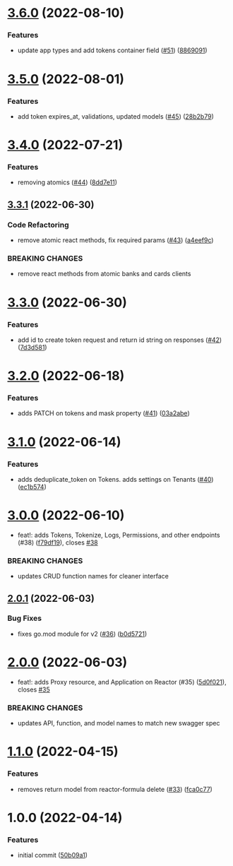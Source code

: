 # [3.6.0](https://github.com/Basis-Theory/basistheory-go/compare/v3.5.0...v3.6.0) (2022-08-10)


### Features

* update app types and add tokens container field ([#51](https://github.com/Basis-Theory/basistheory-go/issues/51)) ([8869091](https://github.com/Basis-Theory/basistheory-go/commit/8869091236381d7b8905d482ee726ef04755a607))

# [3.5.0](https://github.com/Basis-Theory/basistheory-go/compare/v3.4.0...v3.5.0) (2022-08-01)


### Features

* add token expires_at, validations, updated models  ([#45](https://github.com/Basis-Theory/basistheory-go/issues/45)) ([28b2b79](https://github.com/Basis-Theory/basistheory-go/commit/28b2b79a5a1774c500619409630fe8a7f11c78d8))

# [3.4.0](https://github.com/Basis-Theory/basistheory-go/compare/v3.3.1...v3.4.0) (2022-07-21)


### Features

* removing atomics ([#44](https://github.com/Basis-Theory/basistheory-go/issues/44)) ([8dd7e11](https://github.com/Basis-Theory/basistheory-go/commit/8dd7e11bc64c2e84f1f1f0ca8362fc64515798eb))

## [3.3.1](https://github.com/Basis-Theory/basistheory-go/compare/v3.3.0...v3.3.1) (2022-06-30)


### Code Refactoring

* remove atomic react methods, fix required params ([#43](https://github.com/Basis-Theory/basistheory-go/issues/43)) ([a4eef9c](https://github.com/Basis-Theory/basistheory-go/commit/a4eef9c95cd11862b333f4d277a635f73367d0e5))


### BREAKING CHANGES

* remove react methods from atomic banks and cards clients

# [3.3.0](https://github.com/Basis-Theory/basistheory-go/compare/v3.2.0...v3.3.0) (2022-06-30)


### Features

* add id to create token request and return id string on responses ([#42](https://github.com/Basis-Theory/basistheory-go/issues/42)) ([7d3d581](https://github.com/Basis-Theory/basistheory-go/commit/7d3d5818f7043b3dd5928d0a28cb515e51a2efcc))

# [3.2.0](https://github.com/Basis-Theory/basistheory-go/compare/v3.1.0...v3.2.0) (2022-06-18)


### Features

* adds PATCH on tokens and mask property ([#41](https://github.com/Basis-Theory/basistheory-go/issues/41)) ([03a2abe](https://github.com/Basis-Theory/basistheory-go/commit/03a2abea80f76a037d867f346daf076a12e162e8))

# [3.1.0](https://github.com/Basis-Theory/basistheory-go/compare/v3.0.0...v3.1.0) (2022-06-14)


### Features

* adds deduplicate_token on Tokens. adds settings on Tenants ([#40](https://github.com/Basis-Theory/basistheory-go/issues/40)) ([ec1b574](https://github.com/Basis-Theory/basistheory-go/commit/ec1b574b146bcaf331d97e0c6329b7b04d9179c6))

# [3.0.0](https://github.com/Basis-Theory/basistheory-go/compare/v2.0.1...v3.0.0) (2022-06-10)


* feat!: adds Tokens, Tokenize, Logs, Permissions, and other endpoints (#38) ([f79df19](https://github.com/Basis-Theory/basistheory-go/commit/f79df19fc0b68f8c3d574dae356c7e3835b55383)), closes [#38](https://github.com/Basis-Theory/basistheory-go/issues/38)


### BREAKING CHANGES

* updates CRUD function names for cleaner interface

## [2.0.1](https://github.com/Basis-Theory/basistheory-go/compare/v2.0.0...v2.0.1) (2022-06-03)


### Bug Fixes

* fixes go.mod module for v2 ([#36](https://github.com/Basis-Theory/basistheory-go/issues/36)) ([b0d5721](https://github.com/Basis-Theory/basistheory-go/commit/b0d5721af398d189ffd026b4f1c25a426869b45a))

# [2.0.0](https://github.com/Basis-Theory/basistheory-go/compare/v1.1.0...v2.0.0) (2022-06-03)


* feat!: adds Proxy resource, and Application on Reactor (#35) ([5d0f021](https://github.com/Basis-Theory/basistheory-go/commit/5d0f0215354a9218f10c993e524547dc7d0ca30b)), closes [#35](https://github.com/Basis-Theory/basistheory-go/issues/35)


### BREAKING CHANGES

* updates API, function, and model names to match new swagger spec

# [1.1.0](https://github.com/Basis-Theory/basistheory-go/compare/v1.0.0...v1.1.0) (2022-04-15)


### Features

* removes return model from reactor-formula delete ([#33](https://github.com/Basis-Theory/basistheory-go/issues/33)) ([fca0c77](https://github.com/Basis-Theory/basistheory-go/commit/fca0c7772809b6978226ca0870c5daa5738845b7))

# 1.0.0 (2022-04-14)


### Features

* initial commit ([50b09a1](https://github.com/Basis-Theory/basistheory-go/commit/50b09a1256d9f96a71984d37e88f6f065edb115b))
